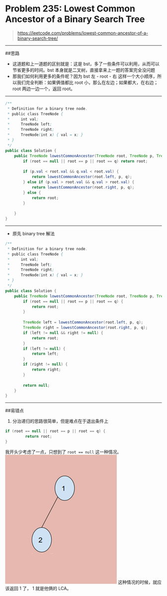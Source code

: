 # Problem 235: Lowest Common Ancestor of a Binary Search Tree


> https://leetcode.com/problems/lowest-common-ancestor-of-a-binary-search-tree/

---------------
##思路
* 这道题和上一道题的区别就是：这是 bst，多了一些条件可以利用，从而可以节省更多的时间。bst 本身就是二叉树，直接拿来上一题的答案完全没问题
* 那我们如何利用更多的条件呢？因为 bst 左 - root - 右 这样一个大小顺序，所以我们完全判断：如果俩值都比 root 小，那么在左边；如果都大，在右边；root 两边一边一个，返回 root。

--------------


```java
/**
 * Definition for a binary tree node.
 * public class TreeNode {
 *     int val;
 *     TreeNode left;
 *     TreeNode right;
 *     TreeNode(int x) { val = x; }
 * }
 */
public class Solution {
    public TreeNode lowestCommonAncestor(TreeNode root, TreeNode p, TreeNode q) {
        if (root == null || root == p || root == q) return root;
        
        if (p.val < root.val && q.val < root.val) {
            return lowestCommonAncestor(root.left, p, q);
        } else if (p.val > root.val && q.val > root.val) {
            return lowestCommonAncestor(root.right, p, q);
        } else {
            return root;
        }
        
    }
}
```

-----
* 原先 binary tree 解法

```java
/**
 * Definition for a binary tree node.
 * public class TreeNode {
 *     int val;
 *     TreeNode left;
 *     TreeNode right;
 *     TreeNode(int x) { val = x; }
 * }
 */
public class Solution {
    public TreeNode lowestCommonAncestor(TreeNode root, TreeNode p, TreeNode q) {
        if (root == null || root == p || root == q) {
            return root;
        }
        
        TreeNode left = lowestCommonAncestor(root.left, p, q);
        TreeNode right = lowestCommonAncestor(root.right, p, q);
        if (left != null && right != null) {
            return root;
        }
        if (left != null) {
            return left;
        }
        if (right != null) {
            return right;
        }
        
        return null;
    }
}
```
-----
##易错点

1. 分治递归的思路很简单，但是难点在于退出条件上
```java
if (root == null || root == p || root == q) {
         return root;
}
```
我开头少考虑了一点，只想到了 ```root == null``` 这一种情况。
![](LCA_BST.png)
这种情况的时候，就应该返回 1 了， 1 就是他俩的 LCA。

















